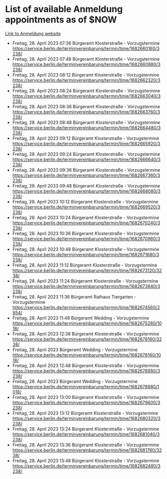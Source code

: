 # List of available Anmeldung appointments as of $NOW
[Link to Anmeldung website](https://service.berlin.de/terminvereinbarung/termin/tag.php?termin=1&anliegen[]=120686&dienstleisterlist=122210,122217,327316,122219,327312,122227,327314,122231,327346,122243,327348,122254,122252,329742,122260,329745,122262,329748,122271,327278,122273,327274,122277,327276,330436,122280,327294,122282,327290,122284,327292,122291,327270,122285,327266,122286,327264,122296,327268,150230,329760,122297,327286,122294,327284,122312,329763,122314,329775,122304,327330,122311,327334,122309,327332,317869,122281,327352,122279,329772,122283,122276,327324,122274,327326,122267,329766,122246,327318,122251,327320,122257,327322,122208,327298,122226,327300&herkunft=http%3A%2F%2Fservice.berlin.de%2Fdienstleistung%2F120686%2F)
- Freitag, 28. April 2023 07:36 Bürgeramt Klosterstraße - Vorzugstermine https://service.berlin.de/terminvereinbarung/termin/time/1682660160/3238/
- Freitag, 28. April 2023 07:48 Bürgeramt Klosterstraße - Vorzugstermine https://service.berlin.de/terminvereinbarung/termin/time/1682660880/3238/
- Freitag, 28. April 2023 08:12 Bürgeramt Klosterstraße - Vorzugstermine https://service.berlin.de/terminvereinbarung/termin/time/1682662320/3238/
- Freitag, 28. April 2023 08:24 Bürgeramt Klosterstraße - Vorzugstermine https://service.berlin.de/terminvereinbarung/termin/time/1682663040/3238/
- Freitag, 28. April 2023 08:36 Bürgeramt Klosterstraße - Vorzugstermine https://service.berlin.de/terminvereinbarung/termin/time/1682663760/3238/
- Freitag, 28. April 2023 08:48 Bürgeramt Klosterstraße - Vorzugstermine https://service.berlin.de/terminvereinbarung/termin/time/1682664480/3238/
- Freitag, 28. April 2023 09:12 Bürgeramt Klosterstraße - Vorzugstermine https://service.berlin.de/terminvereinbarung/termin/time/1682665920/3238/
- Freitag, 28. April 2023 09:24 Bürgeramt Klosterstraße - Vorzugstermine https://service.berlin.de/terminvereinbarung/termin/time/1682666640/3238/
- Freitag, 28. April 2023 09:36 Bürgeramt Klosterstraße - Vorzugstermine https://service.berlin.de/terminvereinbarung/termin/time/1682667360/3238/
- Freitag, 28. April 2023 09:48 Bürgeramt Klosterstraße - Vorzugstermine https://service.berlin.de/terminvereinbarung/termin/time/1682668080/3238/
- Freitag, 28. April 2023 10:12 Bürgeramt Klosterstraße - Vorzugstermine https://service.berlin.de/terminvereinbarung/termin/time/1682669520/3238/
- Freitag, 28. April 2023 10:24 Bürgeramt Klosterstraße - Vorzugstermine https://service.berlin.de/terminvereinbarung/termin/time/1682670240/3238/
- Freitag, 28. April 2023 10:36 Bürgeramt Klosterstraße - Vorzugstermine https://service.berlin.de/terminvereinbarung/termin/time/1682670960/3238/
- Freitag, 28. April 2023 10:48 Bürgeramt Klosterstraße - Vorzugstermine https://service.berlin.de/terminvereinbarung/termin/time/1682671680/3238/
- Freitag, 28. April 2023 11:12 Bürgeramt Klosterstraße - Vorzugstermine https://service.berlin.de/terminvereinbarung/termin/time/1682673120/3238/
- Freitag, 28. April 2023 11:24 Bürgeramt Klosterstraße - Vorzugstermine https://service.berlin.de/terminvereinbarung/termin/time/1682673840/3238/
- Freitag, 28. April 2023 11:36 Bürgeramt Rathaus Tiergarten - Vorzugstermine https://service.berlin.de/terminvereinbarung/termin/time/1682674560/2854/
- Freitag, 28. April 2023 11:48 Bürgeramt Wedding - Vorzugstermine https://service.berlin.de/terminvereinbarung/termin/time/1682675280/1018/
- Freitag, 28. April 2023 12:36 Bürgeramt Klosterstraße - Vorzugstermine https://service.berlin.de/terminvereinbarung/termin/time/1682678160/3238/
- Freitag, 28. April 2023  Bürgeramt Wedding - Vorzugstermine https://service.berlin.de/terminvereinbarung/termin/time/1682678160/1018/
- Freitag, 28. April 2023 12:48 Bürgeramt Klosterstraße - Vorzugstermine https://service.berlin.de/terminvereinbarung/termin/time/1682678880/3238/
- Freitag, 28. April 2023  Bürgeramt Wedding - Vorzugstermine https://service.berlin.de/terminvereinbarung/termin/time/1682678880/1018/
- Freitag, 28. April 2023 13:00 Bürgeramt Klosterstraße - Vorzugstermine https://service.berlin.de/terminvereinbarung/termin/time/1682679600/3238/
- Freitag, 28. April 2023 13:12 Bürgeramt Klosterstraße - Vorzugstermine https://service.berlin.de/terminvereinbarung/termin/time/1682680320/3238/
- Freitag, 28. April 2023 13:24 Bürgeramt Klosterstraße - Vorzugstermine https://service.berlin.de/terminvereinbarung/termin/time/1682681040/3238/
- Freitag, 28. April 2023 13:36 Bürgeramt Klosterstraße - Vorzugstermine https://service.berlin.de/terminvereinbarung/termin/time/1682681760/3238/
- Freitag, 28. April 2023 13:48 Bürgeramt Klosterstraße - Vorzugstermine https://service.berlin.de/terminvereinbarung/termin/time/1682682480/3238/
